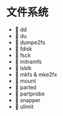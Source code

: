 # 文件系统

* 📄 dd
* 📄 du
* 📄 dumpe2fs
* 📄 fdisk
* 📄 fsck
* 📄 initramfs
* 📄 lsblk
* 📄 mkfs & mke2fx
* 📄 mount
* 📄 parted
* 📄 partprobe
* 📄 snapper
* 📄 ulimit

　　‍
